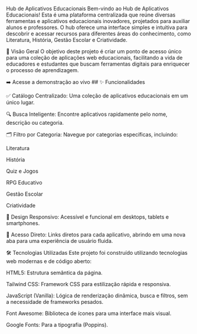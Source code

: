 Hub de Aplicativos Educacionais
Bem-vindo ao Hub de Aplicativos Educacionais! Esta é uma plataforma centralizada que reúne diversas ferramentas e aplicativos educacionais inovadores, projetados para auxiliar alunos e professores. O hub oferece uma interface simples e intuitiva para descobrir e acessar recursos para diferentes áreas do conhecimento, como Literatura, História, Gestão Escolar e Criatividade.

🚀 Visão Geral
O objetivo deste projeto é criar um ponto de acesso único para uma coleção de aplicações web educacionais, facilitando a vida de educadores e estudantes que buscam ferramentas digitais para enriquecer o processo de aprendizagem.

➡️ Acesse a demonstração ao vivo ## ✨ Funcionalidades

✅ Catálogo Centralizado: Uma coleção de aplicativos educacionais em um único lugar.

🔍 Busca Inteligente: Encontre aplicativos rapidamente pelo nome, descrição ou categoria.

🗂️ Filtro por Categoria: Navegue por categorias específicas, incluindo:

Literatura

História

Quiz e Jogos

RPG Educativo

Gestão Escolar

Criatividade

📱 Design Responsivo: Acessível e funcional em desktops, tablets e smartphones.

🔗 Acesso Direto: Links diretos para cada aplicativo, abrindo em uma nova aba para uma experiência de usuário fluida.

🛠️ Tecnologias Utilizadas
Este projeto foi construído utilizando tecnologias web modernas e de código aberto:

HTML5: Estrutura semântica da página.

Tailwind CSS: Framework CSS para estilização rápida e responsiva.

JavaScript (Vanilla): Lógica de renderização dinâmica, busca e filtros, sem a necessidade de frameworks pesados.

Font Awesome: Biblioteca de ícones para uma interface mais visual.

Google Fonts: Para a tipografia (Poppins).
